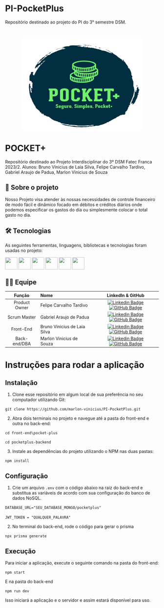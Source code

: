 # PI-PocketPlus
Repositório destinado ao projeto do PI do 3° semestre DSM. 

<br id="topo">
<p align="center"> <img height="300" width="400" src="./docs/Logo_Pocket-removebg.png" /></p>


# POCKET+
Repositório destinado ao Projeto Interdisciplinar do 3º DSM Fatec Franca 2023/2. Alunos: Bruno Vinicius de Laia Silva, Felipe Carvalho Tardivo, Gabriel Araujo de Padua, Marlon Vinicius de Souza

<span id="sobre">
  
## 📘 Sobre o projeto

Nosso Projeto visa atender às nossas necessidades de controle financeiro de modo fácil e dinâmico
focado em débitos e créditos diários onde podemos especificar os gastos do dia ou simplesmente colocar o
total gasto no dia.

<span id="tecnologias">
  
## 🛠️ Tecnologias 

As seguintes ferramentas, linguagens, bibliotecas e tecnologias foram usadas no projeto:
 
<img align="center" height="40" width="40" src="https://cdn.jsdelivr.net/gh/devicons/devicon/icons/figma/figma-original.svg" />
<img align="center" height="40" width="40" src="https://cdn.jsdelivr.net/gh/devicons/devicon/icons/react/react-original.svg" />
<img align="center" height="40" width="40" src="https://cdn.jsdelivr.net/gh/devicons/devicon/icons/nodejs/nodejs-original.svg" />
<img align="center" height="40" width="40" src="https://cdn.jsdelivr.net/gh/devicons/devicon/icons/express/express-original.svg" />
<img align="center" height="40" width="40" src="https://cdn.jsdelivr.net/gh/devicons/devicon/icons/mongodb/mongodb-original-wordmark.svg" />
<img align="center" height="40" width="40" src="https://cdn.jsdelivr.net/gh/devicons/devicon/icons/git/git-original.svg" />

<span id="equipe">
  
## 🧑‍💻 Equipe
    
| Função | Nome | LinkedIn & GitHub |
| :-----------: | :------------------------------------ | :-------------------------------------------------------------------------------------------------------------------------------------------------------------------------------------------------------------------------------------------------------------------------------------------------------------------------: |
| Product Owner | Felipe Carvalho Tardivo | [![Linkedin Badge](https://img.shields.io/badge/Linkedin-blue?style=flat-square&logo=Linkedin&logoColor=white)](https://www.linkedin.com/in/felipe-carvalho-tardivo-35b90147/) [![GitHub Badge](https://img.shields.io/badge/GitHub-111217?style=flat-square&logo=github&logoColor=white)](https://github.com/FelipeTardivo)|
| Scrum Master  | Gabriel Araujo de Padua |[![Linkedin Badge](https://img.shields.io/badge/Linkedin-blue?style=flat-square&logo=Linkedin&logoColor=white)](https://www.linkedin.com/in/gabriel-araujo-a7521166/) [![GitHub Badge](https://img.shields.io/badge/GitHub-111217?style=flat-square&logo=github&logoColor=white)](https://github.com/GabrielAraujo989)|
|   Front-End    | Bruno Vinicius de Laia Silva | [![Linkedin Badge](https://img.shields.io/badge/Linkedin-blue?style=flat-square&logo=Linkedin&logoColor=white)](https://www.linkedin.com/in/bruno-vinicius-de-laia-silva/) [![GitHub Badge](https://img.shields.io/badge/GitHub-111217?style=flat-square&logo=github&logoColor=white)](https://github.com/bruuno1994)          |
|   Back-end/DBA    | Marlon Vinicius de Souza |   [![Linkedin Badge](https://img.shields.io/badge/Linkedin-blue?style=flat-square&logo=Linkedin&logoColor=white)](https://www.linkedin.com/in/marlon-vinicius-souza-30417a195/) [![GitHub Badge](https://img.shields.io/badge/GitHub-111217?style=flat-square&logo=github&logoColor=white)](https://github.com/marlon-vinicius)|

# Instruções para rodar a aplicação

## Instalação

1. Clone esse repositório em algum local de sua preferência no seu computador utilizando Git:

```
git clone https://github.com/marlon-vinicius/PI-PocketPlus.git
```

2. Abra dois terminais no projeto e navegue até a pasta do front-end e outra no back-end:

```
cd front-end\pocket-plus
```
```
cd pocketplus-backend
```

3. Instale as dependências do projeto utilizando o NPM nas duas pastas:

```
npm install
```

## Configuração

1. Crie um arquivo `.env` com o código abaixo na raiz do back-end e substitua as variáveis de acordo com sua configuração do banco de dados NoSQL.

```
DATABASE_URL="SEU_DATABASE_MONGO/pocketplus"

JWT_TOKEN = "QUALQUER_PALAVRA"
```

2. No terminal do back-end, rode o código para gerar o prisma

```
npx prisma generate
```

## Execução

Para iniciar a aplicação, execute o seguinte comando na pasta do front-end:

```
npm start
```

E na pasta do back-end

```
npm run dev
```

Isso iniciará a aplicação e o servidor e assim estará disponível para uso.
